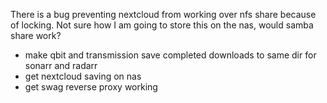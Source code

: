 
There is a bug preventing nextcloud from working over nfs share because of locking. Not sure how I am going to store this on the nas, would samba share work?

- make qbit and transmission save completed downloads to same dir for sonarr and radarr
- get nextcloud saving on nas
- get swag reverse proxy working